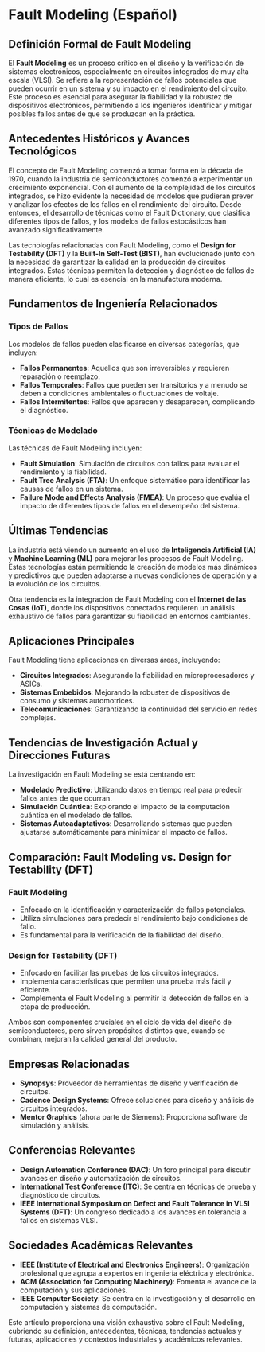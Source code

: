# Fault Modeling (Español)

## Definición Formal de Fault Modeling

El **Fault Modeling** es un proceso crítico en el diseño y la verificación de sistemas electrónicos, especialmente en circuitos integrados de muy alta escala (VLSI). Se refiere a la representación de fallos potenciales que pueden ocurrir en un sistema y su impacto en el rendimiento del circuito. Este proceso es esencial para asegurar la fiabilidad y la robustez de dispositivos electrónicos, permitiendo a los ingenieros identificar y mitigar posibles fallos antes de que se produzcan en la práctica.

## Antecedentes Históricos y Avances Tecnológicos

El concepto de Fault Modeling comenzó a tomar forma en la década de 1970, cuando la industria de semiconductores comenzó a experimentar un crecimiento exponencial. Con el aumento de la complejidad de los circuitos integrados, se hizo evidente la necesidad de modelos que pudieran prever y analizar los efectos de los fallos en el rendimiento del circuito. Desde entonces, el desarrollo de técnicas como el Fault Dictionary, que clasifica diferentes tipos de fallos, y los modelos de fallos estocásticos han avanzado significativamente.

Las tecnologías relacionadas con Fault Modeling, como el **Design for Testability (DFT)** y la **Built-In Self-Test (BIST)**, han evolucionado junto con la necesidad de garantizar la calidad en la producción de circuitos integrados. Estas técnicas permiten la detección y diagnóstico de fallos de manera eficiente, lo cual es esencial en la manufactura moderna.

## Fundamentos de Ingeniería Relacionados

### Tipos de Fallos

Los modelos de fallos pueden clasificarse en diversas categorías, que incluyen:

- **Fallos Permanentes**: Aquellos que son irreversibles y requieren reparación o reemplazo.
- **Fallos Temporales**: Fallos que pueden ser transitorios y a menudo se deben a condiciones ambientales o fluctuaciones de voltaje.
- **Fallos Intermitentes**: Fallos que aparecen y desaparecen, complicando el diagnóstico.

### Técnicas de Modelado

Las técnicas de Fault Modeling incluyen:

- **Fault Simulation**: Simulación de circuitos con fallos para evaluar el rendimiento y la fiabilidad.
- **Fault Tree Analysis (FTA)**: Un enfoque sistemático para identificar las causas de fallos en un sistema.
- **Failure Mode and Effects Analysis (FMEA)**: Un proceso que evalúa el impacto de diferentes tipos de fallos en el desempeño del sistema.

## Últimas Tendencias

La industria está viendo un aumento en el uso de **Inteligencia Artificial (IA)** y **Machine Learning (ML)** para mejorar los procesos de Fault Modeling. Estas tecnologías están permitiendo la creación de modelos más dinámicos y predictivos que pueden adaptarse a nuevas condiciones de operación y a la evolución de los circuitos.

Otra tendencia es la integración de Fault Modeling con el **Internet de las Cosas (IoT)**, donde los dispositivos conectados requieren un análisis exhaustivo de fallos para garantizar su fiabilidad en entornos cambiantes.

## Aplicaciones Principales

Fault Modeling tiene aplicaciones en diversas áreas, incluyendo:

- **Circuitos Integrados**: Asegurando la fiabilidad en microprocesadores y ASICs.
- **Sistemas Embebidos**: Mejorando la robustez de dispositivos de consumo y sistemas automotrices.
- **Telecomunicaciones**: Garantizando la continuidad del servicio en redes complejas.

## Tendencias de Investigación Actual y Direcciones Futuras

La investigación en Fault Modeling se está centrando en:

- **Modelado Predictivo**: Utilizando datos en tiempo real para predecir fallos antes de que ocurran.
- **Simulación Cuántica**: Explorando el impacto de la computación cuántica en el modelado de fallos.
- **Sistemas Autoadaptativos**: Desarrollando sistemas que pueden ajustarse automáticamente para minimizar el impacto de fallos.

## Comparación: Fault Modeling vs. Design for Testability (DFT)

### Fault Modeling

- Enfocado en la identificación y caracterización de fallos potenciales.
- Utiliza simulaciones para predecir el rendimiento bajo condiciones de fallo.
- Es fundamental para la verificación de la fiabilidad del diseño.

### Design for Testability (DFT)

- Enfocado en facilitar las pruebas de los circuitos integrados.
- Implementa características que permiten una prueba más fácil y eficiente.
- Complementa el Fault Modeling al permitir la detección de fallos en la etapa de producción.

Ambos son componentes cruciales en el ciclo de vida del diseño de semiconductores, pero sirven propósitos distintos que, cuando se combinan, mejoran la calidad general del producto.

## Empresas Relacionadas

- **Synopsys**: Proveedor de herramientas de diseño y verificación de circuitos.
- **Cadence Design Systems**: Ofrece soluciones para diseño y análisis de circuitos integrados.
- **Mentor Graphics** (ahora parte de Siemens): Proporciona software de simulación y análisis.

## Conferencias Relevantes

- **Design Automation Conference (DAC)**: Un foro principal para discutir avances en diseño y automatización de circuitos.
- **International Test Conference (ITC)**: Se centra en técnicas de prueba y diagnóstico de circuitos.
- **IEEE International Symposium on Defect and Fault Tolerance in VLSI Systems (DFT)**: Un congreso dedicado a los avances en tolerancia a fallos en sistemas VLSI.

## Sociedades Académicas Relevantes

- **IEEE (Institute of Electrical and Electronics Engineers)**: Organización profesional que agrupa a expertos en ingeniería eléctrica y electrónica.
- **ACM (Association for Computing Machinery)**: Fomenta el avance de la computación y sus aplicaciones.
- **IEEE Computer Society**: Se centra en la investigación y el desarrollo en computación y sistemas de computación.

Este artículo proporciona una visión exhaustiva sobre el Fault Modeling, cubriendo su definición, antecedentes, técnicas, tendencias actuales y futuras, aplicaciones y contextos industriales y académicos relevantes.